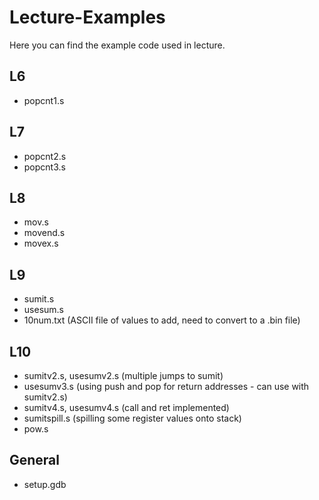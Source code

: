 # Lecture-Examples

Here you can find the example code used in lecture.

## L6

- popcnt1.s

## L7

- popcnt2.s
- popcnt3.s

## L8

- mov.s
- movend.s
- movex.s

## L9

- sumit.s
- usesum.s
- 10num.txt (ASCII file of values to add, need to convert to a .bin file)

## L10
- sumitv2.s, usesumv2.s (multiple jumps to sumit)
- usesumv3.s (using push and pop for return addresses - can use with sumitv2.s)
- sumitv4.s, usesumv4.s (call and ret implemented)
- sumitspill.s (spilling some register values onto stack)
- pow.s 

## General

- setup.gdb
